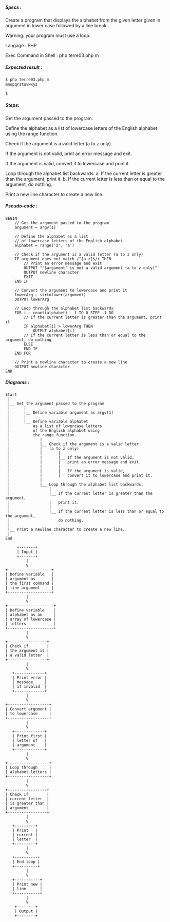 ##### Specs :

Create a program that displays the alphabet
  from the given letter given in argument
  in lower case followed by a line break.

Warning: your program must use a loop.

Langage : PHP

Exec Command in Shell : php terre03.php m

##### Expected result :

```zsh
$ php terre03.php m
mnopqrstuvwxyz

$ 
```

##### Steps:

Get the argument passed to the program.

Define the alphabet as a list of lowercase letters of the English alphabet using the range function.

Check if the argument is a valid letter (a to z only).

If the argument is not valid, print an error message and exit.

If the argument is valid, convert it to lowercase and print it.

Loop through the alphabet list backwards:
	a. If the current letter is greater than the argument, print it.
	b. If the current letter is less than or equal to the argument, do nothing.

Print a new line character to create a new line.

##### Pseudo-code :
```
BEGIN
    // Get the argument passed to the program
    argument ← argv[1]

    // Define the alphabet as a list
    // of lowercase letters of the English alphabet
    alphabet ← range('z', 'a')

    // Check if the argument is a valid letter (a to z only)
    IF argument does not match /^[a-z]$/i THEN
        // Print an error message and exit
        OUTPUT "'$argument' is not a valid argument (a to z only)"
        OUTPUT newline character
        EXIT
    END IF

    // Convert the argument to lowercase and print it
    lowerArg ← strtolower(argument)
    OUTPUT lowerArg

    // Loop through the alphabet list backwards
    FOR i ← count(alphabet) - 1 TO 0 STEP -1 DO
        // If the current letter is greater than the argument, print it
        IF alphabet[i] > lowerArg THEN
            OUTPUT alphabet[i]
        // If the current letter is less than or equal to the argument, do nothing
        ELSE
        END IF
    END FOR

    // Print a newline character to create a new line
    OUTPUT newline character
END
```

##### Diagrams :
```
Start
 |
 |__ Get the argument passed to the program
 |      |
 |      |__ Define variable argument as argv[1]
 |      |
 |      |__ Define variable alphabet
 |          as a list of lowercase letters 
 |          of the English alphabet using 
 |          the range function.
 |             |
 |             |__ Check if the argument is a valid letter
 |             |   (a to z only)
 |             |       |
 |             |       |__ If the argument is not valid, 
 |             |       |   print an error message and exit.
 |             |       |
 |             |       |__ If the argument is valid, 
 |             |       |   convert it to lowercase and print it.
 |             |
 |             |__ Loop through the alphabet list backwards:
 |                 |
 |                 |__ If the current letter is greater than the argument, 
 |                 |   print it.
 |                 |
 |                 |__ If the current letter is less than or equal to the argument, 
 |                     do nothing.
 |
 |__ Print a newline character to create a new line.
 |
End
```

```
     +-------+
     | Input |
     +-------+
         |
         V
+-------------------+
| Define variable   |
| argument as       |
| the first command |
| line argument     |
+-------------------+ 
         |
         V
+--------------------+
| Define variable    |
| alphabet as an     |
| array of lowercase |
| letters            |
+--------------------+
         |
         V
+-----------------+
| Check if        |
| the argument is |
| a valid letter  |
+-----------------+
         |
         V
   +-------------+
   | Print error |
   | message     |
   | if invalid  |
   +-------------+
         |
         V
+------------------+
| Convert argument |
| to lowercase     |
+------------------+
         |
         V
   +-------------+
   | Print first |
   | letter of   |
   | argument    |
   +-------------+
         |
         V
+------------------+
| Loop through     |
| alphabet letters |
+------------------+
         |
         V
+-----------------+
| Check if        |
| current letter  |
| is greater than |
| argument        |
+-----------------+
         |
         V
   +---------+
   | Print   |
   | current |
   | letter  |
   +---------+
         |
         V
   +----------+
   | End loop |
   +----------+
         |
         V
   +-----------+
   | Print new |
   | line      |
   +-----------+
         |
         V
    +--------+
    | Output |
    +--------+
```
